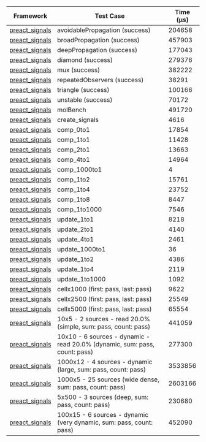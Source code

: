 | Framework | Test Case | Time (μs) |
| --- | --- | --- |
| [preact_signals](https://pub.dev/packages/preact_signals) | avoidablePropagation (success) | 204658 |
| [preact_signals](https://pub.dev/packages/preact_signals) | broadPropagation (success) | 457903 |
| [preact_signals](https://pub.dev/packages/preact_signals) | deepPropagation (success) | 177043 |
| [preact_signals](https://pub.dev/packages/preact_signals) | diamond (success) | 279376 |
| [preact_signals](https://pub.dev/packages/preact_signals) | mux (success) | 382222 |
| [preact_signals](https://pub.dev/packages/preact_signals) | repeatedObservers (success) | 38291 |
| [preact_signals](https://pub.dev/packages/preact_signals) | triangle (success) | 100166 |
| [preact_signals](https://pub.dev/packages/preact_signals) | unstable (success) | 70172 |
| [preact_signals](https://pub.dev/packages/preact_signals) | molBench | 491720 |
| [preact_signals](https://pub.dev/packages/preact_signals) | create_signals | 4616 |
| [preact_signals](https://pub.dev/packages/preact_signals) | comp_0to1 | 17854 |
| [preact_signals](https://pub.dev/packages/preact_signals) | comp_1to1 | 11428 |
| [preact_signals](https://pub.dev/packages/preact_signals) | comp_2to1 | 13663 |
| [preact_signals](https://pub.dev/packages/preact_signals) | comp_4to1 | 14964 |
| [preact_signals](https://pub.dev/packages/preact_signals) | comp_1000to1 | 4 |
| [preact_signals](https://pub.dev/packages/preact_signals) | comp_1to2 | 15761 |
| [preact_signals](https://pub.dev/packages/preact_signals) | comp_1to4 | 23752 |
| [preact_signals](https://pub.dev/packages/preact_signals) | comp_1to8 | 8447 |
| [preact_signals](https://pub.dev/packages/preact_signals) | comp_1to1000 | 7546 |
| [preact_signals](https://pub.dev/packages/preact_signals) | update_1to1 | 8218 |
| [preact_signals](https://pub.dev/packages/preact_signals) | update_2to1 | 4140 |
| [preact_signals](https://pub.dev/packages/preact_signals) | update_4to1 | 2461 |
| [preact_signals](https://pub.dev/packages/preact_signals) | update_1000to1 | 36 |
| [preact_signals](https://pub.dev/packages/preact_signals) | update_1to2 | 4386 |
| [preact_signals](https://pub.dev/packages/preact_signals) | update_1to4 | 2119 |
| [preact_signals](https://pub.dev/packages/preact_signals) | update_1to1000 | 1092 |
| [preact_signals](https://pub.dev/packages/preact_signals) | cellx1000 (first: pass, last: pass) | 9622 |
| [preact_signals](https://pub.dev/packages/preact_signals) | cellx2500 (first: pass, last: pass) | 25549 |
| [preact_signals](https://pub.dev/packages/preact_signals) | cellx5000 (first: pass, last: pass) | 65554 |
| [preact_signals](https://pub.dev/packages/preact_signals) | 10x5 - 2 sources - read 20.0% (simple, sum: pass, count: pass) | 441059 |
| [preact_signals](https://pub.dev/packages/preact_signals) | 10x10 - 6 sources - dynamic - read 20.0% (dynamic, sum: pass, count: pass) | 277300 |
| [preact_signals](https://pub.dev/packages/preact_signals) | 1000x12 - 4 sources - dynamic (large, sum: pass, count: pass) | 3533856 |
| [preact_signals](https://pub.dev/packages/preact_signals) | 1000x5 - 25 sources (wide dense, sum: pass, count: pass) | 2603166 |
| [preact_signals](https://pub.dev/packages/preact_signals) | 5x500 - 3 sources (deep, sum: pass, count: pass) | 230680 |
| [preact_signals](https://pub.dev/packages/preact_signals) | 100x15 - 6 sources - dynamic (very dynamic, sum: pass, count: pass) | 452090 |
